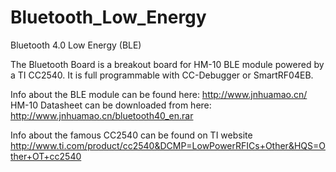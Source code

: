 Bluetooth_Low_Energy
====================

Bluetooth 4.0 Low Energy (BLE)

The Bluetooth Board is a breakout board for HM-10 BLE module powered by a TI CC2540. 
It is full programmable with CC-Debugger or SmartRF04EB.

Info about the BLE module can be found here: http://www.jnhuamao.cn/
HM-10 Datasheet can be downloaded from here:  http://www.jnhuamao.cn/bluetooth40_en.rar


Info about the famous CC2540 can be found on TI website http://www.ti.com/product/cc2540&DCMP=LowPowerRFICs+Other&HQS=Other+OT+cc2540
